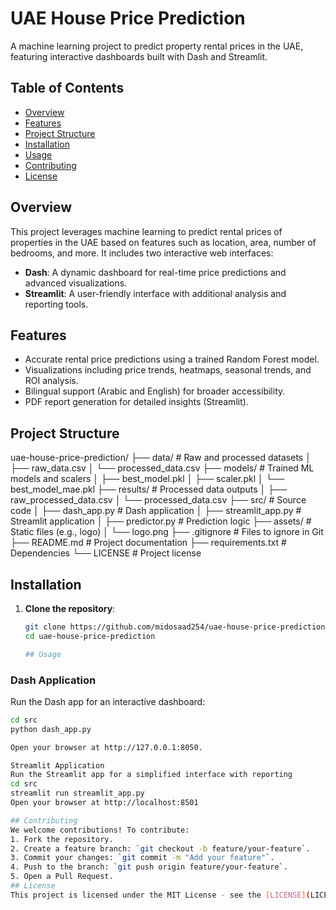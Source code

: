 # UAE House Price Prediction
A machine learning project to predict property rental prices in the UAE, featuring interactive dashboards built with Dash and Streamlit.
## Table of Contents
- [Overview](#overview)
- [Features](#features)
- [Project Structure](#project-structure)
- [Installation](#installation)
- [Usage](#usage)
- [Contributing](#contributing)
- [License](#license)

## Overview
This project leverages machine learning to predict rental prices of properties in the UAE based on features such as location, area, number of bedrooms, and more. It includes two interactive web interfaces:
- **Dash**: A dynamic dashboard for real-time price predictions and advanced visualizations.
- **Streamlit**: A user-friendly interface with additional analysis and reporting tools.
## Features
- Accurate rental price predictions using a trained Random Forest model.
- Visualizations including price trends, heatmaps, seasonal trends, and ROI analysis.
- Bilingual support (Arabic and English) for broader accessibility.
- PDF report generation for detailed insights (Streamlit).

## Project Structure
uae-house-price-prediction/ ├── data/ # Raw and processed datasets │ ├── raw_data.csv │ └── processed_data.csv ├── models/ # Trained ML models and scalers │ ├── best_model.pkl │ ├── scaler.pkl │ └── best_model_mae.pkl ├── results/ # Processed data outputs │ ├── raw_processed_data.csv │ └── processed_data.csv ├── src/ # Source code │ ├── dash_app.py # Dash application │ ├── streamlit_app.py # Streamlit application │ ├── predictor.py # Prediction logic ├── assets/ # Static files (e.g., logo) │ └── logo.png ├── .gitignore # Files to ignore in Git ├── README.md # Project documentation ├── requirements.txt # Dependencies └── LICENSE # Project license

## Installation
1. **Clone the repository**:
   ```bash
   git clone https://github.com/midosaad254/uae-house-price-prediction.git
   cd uae-house-price-prediction

   ## Usage
### Dash Application
Run the Dash app for an interactive dashboard:
```bash
cd src
python dash_app.py

Open your browser at http://127.0.0.1:8050.

Streamlit Application
Run the Streamlit app for a simplified interface with reporting
cd src
streamlit run streamlit_app.py
Open your browser at http://localhost:8501

## Contributing
We welcome contributions! To contribute:
1. Fork the repository.
2. Create a feature branch: `git checkout -b feature/your-feature`.
3. Commit your changes: `git commit -m "Add your feature"`.
4. Push to the branch: `git push origin feature/your-feature`.
5. Open a Pull Request.
## License
This project is licensed under the MIT License - see the [LICENSE](LICENSE) file for details.

